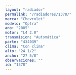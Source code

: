 ```yaml
---
layout: "radiador"
permalink: "/radiadores/1378/"
marca: "Chevrolet"
modelo: "Optra"
ano: "2005"
motor: "L4 2.0"
transmision: "Automática"
parte: "434039"
clima: "Con clima"
alto: "24 1/2"
ancho: "27 5/8"
observaciones: ""
id: "1378"
---
```


